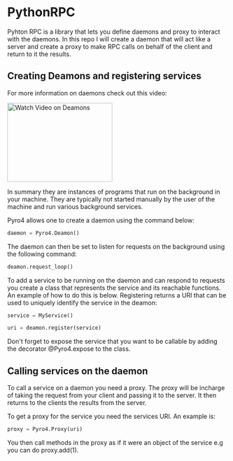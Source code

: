 # PythonRPC

Pyhton RPC is a library that lets you define daemons and proxy to interact with the daemons. In this repo I will create a daemon that will act like a server and create a proxy to make RPC calls on behalf of the client and return to it the results. 

## Creating Deamons and registering services

For more information on daemons check out this video:

<a href="https://youtu.be/wOWhfNB_r-0?si=1_9TWXYGcI0YbWa4" target="_blank">
 <img alt="Watch Video on Deamons" width="240" height="180" src="https://i.ytimg.com/an_webp/wOWhfNB_r-0/mqdefault_6s.webp?du=3000&sqp=CNnD9K0G&rs=AOn4CLB8G0D1bguJcRe7RoLffjQiTzL5nQ"/>
</a>

In summary they are instances of programs that run on the background in your machine. They are typically not started manually by the user of the machine and run various background services. 

Pyro4 allows one to create a daemon using the command below:

```python
daemon = Pyro4.Deamon()
```

The daemon can then be set to listen for requests on the background using the following command:

```python
deamon.request_loop()
```

To add a service to be running on the daemon and can respond to requests you create a class that represents the service and its reachable functions. An example of how to do this is below. Registering returns a URI that can be used to uniquely identify the service in the deamon:

```python
service = MyService()

uri = deamon.register(service)
```

Don't forget to expose the service that you want to be callable by adding the decorator @Pyro4.expose to the class.

## Calling services on the daemon

To call a service on a daemon you need a proxy. The proxy will be incharge of taking the request from your client and passing it to the server. It then returns to the clients the results from the server.

To get a proxy for the service you need the services URI. An example is:

```python
proxy = Pyro4.Proxy(uri)
```

You then call methods in the proxy as if it were an object of the service e.g you can do proxy.add(1).
